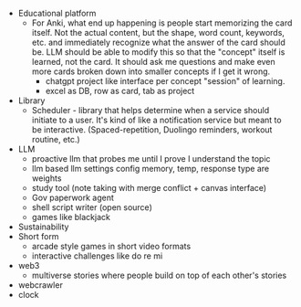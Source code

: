 - Educational platform
	- For Anki, what end up happening is people start memorizing the card itself. Not the actual content, but the shape, word count, keywords, etc. and immediately recognize what the answer of the card should be. LLM should be able to modify this so that the "concept" itself is learned, not the card. It should ask me questions and make even more cards broken down into smaller concepts if I get it wrong.
		- chatgpt project like interface per concept "session" of learning.
		- excel as DB, row as card, tab as project
- Library
    - Scheduler - library that helps determine when a service should initiate to a user. It's kind of like a notification service but meant to be interactive. (Spaced-repetition, Duolingo reminders, workout routine, etc.)
- LLM
    - proactive llm that probes me until I prove I understand the topic
    - llm based llm settings config memory, temp, response type are weights
    - study tool (note taking with merge conflict + canvas interface)
    - Gov paperwork agent
    - shell script writer (open source)
    - games like blackjack
- Sustainability
- Short form
	- arcade style games in short video formats
	- interactive challenges like do re mi
- web3
	- multiverse stories where people build on top of each other's stories
- webcrawler
- clock